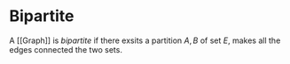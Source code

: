 # Bipartite

A [[Graph]] is _bipartite_ if there exsits a partition $A, B$ of set $E$, makes all the edges connected the two sets.